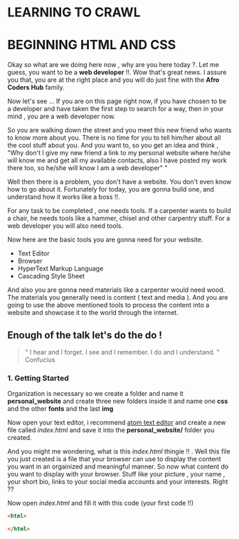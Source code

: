 # LEARNING TO CRAWL
# BEGINNING HTML AND CSS

Okay so what are we doing here now , why are you here today ?.
Let me guess, you want to be a **web developer** !!. Wow that's
great news. I assure you that, you are at the right place and
you will do just fine with the **Afro Coders Hub** family.

Now let's see ...
  If you are on this page right now, if you have chosen to
be a developer and have taken the first step to search for a way,
then in your mind , you are a web developer now.


  So you are walking down the street and you meet this new friend
who wants to know more about you. There is no time for you to
tell him/her about all the cool stuff about you. And you want to,
so you get an idea and think , "Why don't I give my new friend a link to
my personal website where he/she will know me and get all my available
contacts, also I have posted my work there too, so he/she will know I
am a web developer"
"


Well then there is a problem, you don't have a website. You don't even
know how to go about it. Fortunately for today, you are gonna build one,
and understand how it works like a boss !!.

For any task to be completed , one needs tools. If a carpenter wants to
build a chair, he needs tools like a hammer, chisel and other carpentry
stuff. For a web developer you will also need tools.

Now here are the basic tools you are gonna need for your website.

* Text Editor
* Browser
* HyperText Markup Language
* Cascading Style Sheet

And also you are gonna need materials like a carpenter would need wood.
The materials you generally need is content ( text and media ). And you are
going to use the above mentioned tools to process the content into a website
and showcase it to the world through the internet.


## Enough of the talk let's do the do !

> " I hear and I forget. I see and I remember. I do and I understand. "
> Confucius

### 1. Getting Started

Organization is necessary so we create a folder and name it
**personal_website** and create three new folders inside it and name one  **css** and the other **fonts** and the last **img**

  Now open your text editor,  i recommend [atom text editor](https://atom.io) and create a new file called *index.html*
and save it into the **personal_website/** folder you created.

  And you might me wondering, what is this *index.html* thingie !!
. Well this file you just created is a file that your browser can use to display the content you want in an orgainized and meaningful manner. So now what content do you  want to display with your  browser. Stuff like your picture , your name , your short bio, links to your social media accounts and your interests. Right ??

Now open *index.html* and fill it with this code (your first code !!)

``` html
<html>

</html>
```
